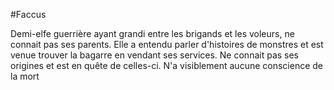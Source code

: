 #Faccus

Demi-elfe guerrière ayant grandi entre les brigands et les voleurs, ne connait pas ses parents.
Elle a entendu parler d'histoires de monstres et est venue trouver la bagarre en vendant ses services.
Ne connait pas ses origines et est en quête de celles-ci.
N'a visiblement aucune conscience de la mort